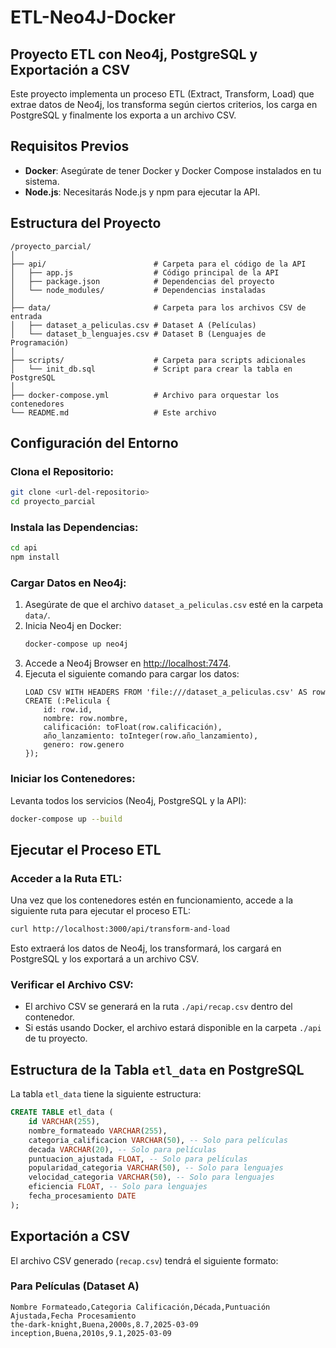 # ETL-Neo4J-Docker

## Proyecto ETL con Neo4j, PostgreSQL y Exportación a CSV

Este proyecto implementa un proceso ETL (Extract, Transform, Load) que extrae datos de Neo4j, los transforma según ciertos criterios, los carga en PostgreSQL y finalmente los exporta a un archivo CSV.

## Requisitos Previos

- **Docker**: Asegúrate de tener Docker y Docker Compose instalados en tu sistema.
- **Node.js**: Necesitarás Node.js y npm para ejecutar la API.

## Estructura del Proyecto

```
/proyecto_parcial/
│
├── api/                        # Carpeta para el código de la API
│   ├── app.js                  # Código principal de la API
│   ├── package.json            # Dependencias del proyecto
│   └── node_modules/           # Dependencias instaladas
│
├── data/                       # Carpeta para los archivos CSV de entrada
│   ├── dataset_a_peliculas.csv # Dataset A (Películas)
│   └── dataset_b_lenguajes.csv # Dataset B (Lenguajes de Programación)
│
├── scripts/                    # Carpeta para scripts adicionales
│   └── init_db.sql             # Script para crear la tabla en PostgreSQL
│
├── docker-compose.yml          # Archivo para orquestar los contenedores
└── README.md                   # Este archivo
```

## Configuración del Entorno

### Clona el Repositorio:
```bash
git clone <url-del-repositorio>
cd proyecto_parcial
```

### Instala las Dependencias:
```bash
cd api
npm install
```

### Cargar Datos en Neo4j:
1. Asegúrate de que el archivo `dataset_a_peliculas.csv` esté en la carpeta `data/`.
2. Inicia Neo4j en Docker:
   ```bash
   docker-compose up neo4j
   ```
3. Accede a Neo4j Browser en [http://localhost:7474](http://localhost:7474).
4. Ejecuta el siguiente comando para cargar los datos:
   ```cypher
   LOAD CSV WITH HEADERS FROM 'file:///dataset_a_peliculas.csv' AS row
   CREATE (:Pelicula {
       id: row.id,
       nombre: row.nombre,
       calificación: toFloat(row.calificación),
       año_lanzamiento: toInteger(row.año_lanzamiento),
       genero: row.genero
   });
   ```

### Iniciar los Contenedores:

Levanta todos los servicios (Neo4j, PostgreSQL y la API):
```bash
docker-compose up --build
```

## Ejecutar el Proceso ETL

### Acceder a la Ruta ETL:
Una vez que los contenedores estén en funcionamiento, accede a la siguiente ruta para ejecutar el proceso ETL:
```bash
curl http://localhost:3000/api/transform-and-load
```
Esto extraerá los datos de Neo4j, los transformará, los cargará en PostgreSQL y los exportará a un archivo CSV.

### Verificar el Archivo CSV:
- El archivo CSV se generará en la ruta `./api/recap.csv` dentro del contenedor.
- Si estás usando Docker, el archivo estará disponible en la carpeta `./api` de tu proyecto.

## Estructura de la Tabla `etl_data` en PostgreSQL

La tabla `etl_data` tiene la siguiente estructura:
```sql
CREATE TABLE etl_data (
    id VARCHAR(255),
    nombre_formateado VARCHAR(255),
    categoria_calificacion VARCHAR(50), -- Solo para películas
    decada VARCHAR(20), -- Solo para películas
    puntuacion_ajustada FLOAT, -- Solo para películas
    popularidad_categoria VARCHAR(50), -- Solo para lenguajes
    velocidad_categoria VARCHAR(50), -- Solo para lenguajes
    eficiencia FLOAT, -- Solo para lenguajes
    fecha_procesamiento DATE
);
```

## Exportación a CSV

El archivo CSV generado (`recap.csv`) tendrá el siguiente formato:

### Para Películas (Dataset A)
```
Nombre Formateado,Categoria Calificación,Década,Puntuación Ajustada,Fecha Procesamiento
the-dark-knight,Buena,2000s,8.7,2025-03-09
inception,Buena,2010s,9.1,2025-03-09
```


